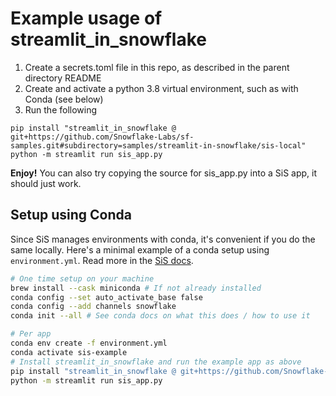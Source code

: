 # Example usage of streamlit_in_snowflake

1. Create a secrets.toml file in this repo, as described in the parent directory README
2. Create and activate a python 3.8 virtual environment, such as with Conda (see below)
3. Run the following

```shell
pip install "streamlit_in_snowflake @ git+https://github.com/Snowflake-Labs/sf-samples.git#subdirectory=samples/streamlit-in-snowflake/sis-local"
python -m streamlit run sis_app.py
```

**Enjoy!** You can also try copying the source for sis_app.py into a SiS app, it should just work.

## Setup using Conda

Since SiS manages environments with conda, it's convenient if you do the same locally. Here's a
minimal example of a conda setup using `environment.yml`. Read more in the
[SiS docs](https://docs.snowflake.com/en/LIMITEDACCESS/streamlit-in-snowflake#installing-packages-manually).

```sh
# One time setup on your machine
brew install --cask miniconda # If not already installed
conda config --set auto_activate_base false
conda config --add channels snowflake
conda init --all # See conda docs on what this does / how to use it

# Per app
conda env create -f environment.yml
conda activate sis-example
# Install streamlit_in_snowflake and run the example app as above
pip install "streamlit_in_snowflake @ git+https://github.com/Snowflake-Labs/sf-samples.git#subdirectory=samples/streamlit-in-snowflake/sis-local"
python -m streamlit run sis_app.py
```
